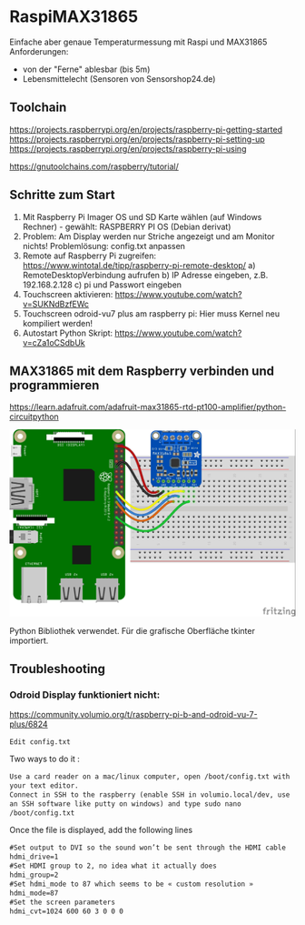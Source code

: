 # RaspiMAX31865
Einfache aber genaue Temperaturmessung mit Raspi und MAX31865
Anforderungen:
- von der "Ferne" ablesbar (bis 5m)
- Lebensmittelecht (Sensoren von Sensorshop24.de)


## Toolchain
https://projects.raspberrypi.org/en/projects/raspberry-pi-getting-started
https://projects.raspberrypi.org/en/projects/raspberry-pi-setting-up
https://projects.raspberrypi.org/en/projects/raspberry-pi-using


https://gnutoolchains.com/raspberry/tutorial/


## Schritte zum Start
1) Mit Raspberry Pi Imager OS und SD Karte wählen (auf Windows Rechner) - gewählt: RASPBERRY PI OS (Debian derivat)
2) Problem: Am Display werden nur Striche angezeigt und am Monitor nichts!
Problemlösung: config.txt anpassen
3) Remote auf Raspberry Pi zugreifen: https://www.wintotal.de/tipp/raspberry-pi-remote-desktop/
a) RemoteDesktopVerbindung aufrufen
b) IP Adresse eingeben, z.B. 192.168.2.128
c) pi und Passwort eingeben
4) Touchscreen aktivieren: https://www.youtube.com/watch?v=SUKNdBzfEWc
5) Touchscreen odroid-vu7 plus am raspberry pi: Hier muss Kernel neu kompiliert werden!
6) Autostart Python Skript: https://www.youtube.com/watch?v=cZa1oCSdbUk


## MAX31865 mit dem Raspberry verbinden und programmieren

https://learn.adafruit.com/adafruit-max31865-rtd-pt100-amplifier/python-circuitpython

![Alternativer Text](/Doku/adafruit_products_raspi_max31865_spi_bb.jpg)

Python Bibliothek verwendet. Für die grafische Oberfläche tkinter importiert.

## Troubleshooting
### Odroid Display funktioniert nicht:
https://community.volumio.org/t/raspberry-pi-b-and-odroid-vu-7-plus/6824


    Edit config.txt

Two ways to do it :

    Use a card reader on a mac/linux computer, open /boot/config.txt with your text editor.
    Connect in SSH to the raspberry (enable SSH in volumio.local/dev, use an SSH software like putty on windows) and type sudo nano /boot/config.txt

Once the file is displayed, add the following lines


    #Set output to DVI so the sound won’t be sent through the HDMI cable
    hdmi_drive=1
    #Set HDMI group to 2, no idea what it actually does
    hdmi_group=2
    #Set hdmi_mode to 87 which seems to be « custom resolution »
    hdmi_mode=87
    #Set the screen parameters
    hdmi_cvt=1024 600 60 3 0 0 0

